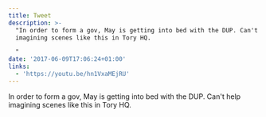 ```yaml
---
title: Tweet
description: >-
  "In order to form a gov, May is getting into bed with the DUP. Can't help
  imagining scenes like this in Tory HQ.

  "
date: '2017-06-09T17:06:24+01:00'
links:
  - 'https://youtu.be/hn1VxaMEjRU'
---
```

In order to form a gov, May is getting into bed with the DUP. Can't help imagining scenes like this in Tory HQ.
